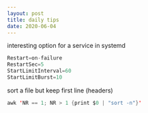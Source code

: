 ```yaml
---
layout: post
title: daily tips
date: 2020-06-04
---
```


interesting option for a service in systemd

```java
Restart=on-failure
RestartSec=5
StartLimitInterval=60
StartLimitBurst=10
```

sort a file but keep first line (headers)

```java
awk 'NR == 1; NR > 1 {print $0 | "sort -n"}'
```
